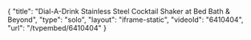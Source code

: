 {
    "title": "Dial-A-Drink Stainless Steel Cocktail Shaker at Bed Bath & Beyond",
    "type": "solo",
    "layout": "iframe-static",
    "videoId": "6410404",
    "url": "\/tvpembed\/6410404"
}